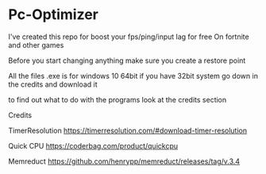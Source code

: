 # Pc-Optimizer
I've created this repo for boost your fps/ping/input lag for free 
On fortnite and other games 

Before you start changing anything make sure you create a restore point

All the files .exe is for windows 10 64bit if you have 32bit system go down in the credits and download it 

to find out what to do with the programs look at the credits section



Credits

TimerResolution
https://timerresolution.com/#download-timer-resolution

Quick CPU
https://coderbag.com/product/quickcpu

Memreduct
https://github.com/henrypp/memreduct/releases/tag/v.3.4
